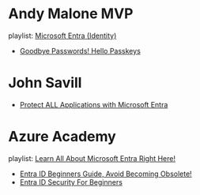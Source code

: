 # Andy Malone MVP
playlist: [Microsoft Entra (Identity)](https://www.youtube.com/playlist?list=PLEgclf_4HA-gyThzlcleWZdm3A4DhIUfr)
- [Goodbye Passwords! Hello Passkeys](https://youtu.be/sl1oAZAsBPo)

# John Savill
- [Protect ALL Applications with Microsoft Entra](https://youtu.be/VJNMJQCmtuY)

# Azure Academy
playlist: [Learn All About Microsoft Entra Right Here!](https://www.youtube.com/playlist?list=PL-V4YVm6AmwX8ZegPNAKEuLOox47aVz9O)
- [Entra ID Beginners Guide, Avoid Becoming Obsolete!](https://youtu.be/RnnnY0hr3vE)
- [Entra ID Security For Beginners](https://youtu.be/E-1sWIl1lJc)
